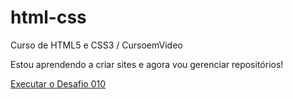# html-css
 Curso de HTML5 e CSS3 / CursoemVideo


Estou aprendendo a criar sites e agora vou gerenciar repositórios!


<a href="https://gabrielpampolin.github.io/html-css/desafios/desafio010/android.html">Executar o Desafio 010</a>
